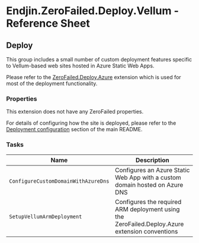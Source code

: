 # Endjin.ZeroFailed.Deploy.Vellum - Reference Sheet

## Deploy

This group includes a small number of custom deployment features specific to Vellum-based web sites hosted in Azure Static Web Apps.

Please refer to the [ZeroFailed.Deploy.Azure](https://github.com/zerofailed/ZeroFailed.Deploy.Azure/Help.md) extension which is used for most of the deployment functionality.

### Properties

This extension does not have any ZeroFailed properties.

For details of configuring how the site is deployed, please refer to the [Deployment configuration](./README.md#deployment-configuration) section of the main README.

<!-- START_GENERATED_HELP -->

### Tasks

| Name | Description |
|------|-------------|
| `ConfigureCustomDomainWithAzureDns` | Configures an Azure Static Web App with a custom domain hosted on Azure DNS |
| `SetupVellumArmDeployment` | Configures the required ARM deployment using the ZeroFailed.Deploy.Azure extension conventions |


<!-- END_GENERATED_HELP -->
